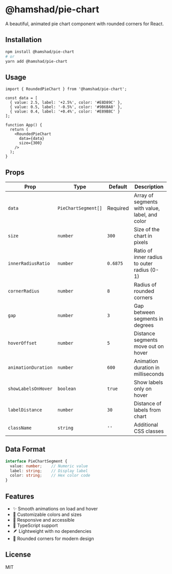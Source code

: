 # @hamshad/pie-chart

A beautiful, animated pie chart component with rounded corners for React.

## Installation

```bash
npm install @hamshad/pie-chart
# or
yarn add @hamshad/pie-chart
```

## Usage

```tsx
import { RoundedPieChart } from '@hamshad/pie-chart';

const data = [
  { value: 2.5, label: '+2.5%', color: '#E8D89C' },
  { value: 0.5, label: '-0.5%', color: '#9B6BA8' },
  { value: 0.4, label: '+0.4%', color: '#E89B8C' }
];

function App() {
  return (
    <RoundedPieChart 
      data={data}
      size={300}
    />
  );
}
```

## Props

| Prop | Type | Default | Description |
|------|------|---------|-------------|
| `data` | `PieChartSegment[]` | Required | Array of segments with value, label, and color |
| `size` | `number` | `300` | Size of the chart in pixels |
| `innerRadiusRatio` | `number` | `0.6875` | Ratio of inner radius to outer radius (0-1) |
| `cornerRadius` | `number` | `8` | Radius of rounded corners |
| `gap` | `number` | `3` | Gap between segments in degrees |
| `hoverOffset` | `number` | `5` | Distance segments move out on hover |
| `animationDuration` | `number` | `600` | Animation duration in milliseconds |
| `showLabelsOnHover` | `boolean` | `true` | Show labels only on hover |
| `labelDistance` | `number` | `30` | Distance of labels from chart |
| `className` | `string` | `''` | Additional CSS classes |

## Data Format

```typescript
interface PieChartSegment {
  value: number;    // Numeric value
  label: string;    // Display label
  color: string;    // Hex color code
}
```

## Features

- ✨ Smooth animations on load and hover
- 🎨 Customizable colors and sizes
- 📱 Responsive and accessible
- 🎯 TypeScript support
- 🪶 Lightweight with no dependencies
- 🔄 Rounded corners for modern design

## License

MIT
